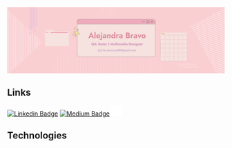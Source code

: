 <div align="center">
<img max-width="800" src="https://github.com/Lex-Bravo/Lex-Bravo/blob/main/GitMe/GitBanner.png"/>
</div>

## Links 
[![Linkedin Badge](https://img.shields.io/badge/LinkedIn-0077B5?logo=linkedin&logoColor=white&link=https%3A%2F%2Fwww.linkedin.com%2Fin%2Falejandra-bravo-ayala%2F)](https://www.linkedin.com/in/alejandra-bravo-ayala/)
[![Medium Badge](https://img.shields.io/badge/Resume-hotpink?link=https%3A%2F%2Fdrive.google.com%2Ffile%2Fd%2F1V7OYIXEbGXgGqLliwPvaUsK6F2Zl6kV7%2Fview%3Fusp%3Ddrive_link)](https://drive.google.com/file/d/1V7OYIXEbGXgGqLliwPvaUsK6F2Zl6kV7/view?usp=drive_link)
<img src="https://github.com/Lex-Bravo/Lex-Bravo/blob/main/GitMe/Cursor.gif" width="25">
## Technologies
